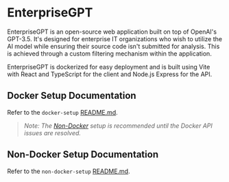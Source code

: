 # EnterpriseGPT
EnterpriseGPT is an open-source web application built on top of OpenAI's GPT-3.5. It's designed for enterprise IT organizations who wish to utilize the AI model while ensuring their source code isn't submitted for analysis. This is achieved through a custom filtering mechanism within the application.

EnterpriseGPT is dockerized for easy deployment and is built using Vite with React and TypeScript for the client and Node.js Express for the API.

## Docker Setup Documentation
Refer to the `docker-setup` [README.md](./docker-setup/README.md).
> *Note: The [Non-Docker](./README.md#non-docker-setup-documentation) setup is recommended until the Docker API issues are resolved.*

## Non-Docker Setup Documentation
Refer to the `non-docker-setup` [README.md](./non-docker-setup/README.md).
